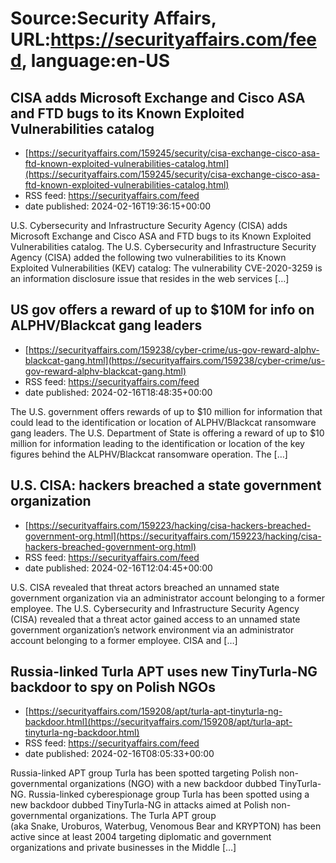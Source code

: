# Source:Security Affairs, URL:https://securityaffairs.com/feed, language:en-US

## CISA adds Microsoft Exchange and Cisco ASA and FTD bugs to its Known Exploited Vulnerabilities catalog
 - [https://securityaffairs.com/159245/security/cisa-exchange-cisco-asa-ftd-known-exploited-vulnerabilities-catalog.html](https://securityaffairs.com/159245/security/cisa-exchange-cisco-asa-ftd-known-exploited-vulnerabilities-catalog.html)
 - RSS feed: https://securityaffairs.com/feed
 - date published: 2024-02-16T19:36:15+00:00

U.S. Cybersecurity and Infrastructure Security Agency (CISA) adds Microsoft Exchange and Cisco ASA and FTD bugs to its Known Exploited Vulnerabilities catalog. The U.S. Cybersecurity and Infrastructure Security Agency (CISA) added the following two vulnerabilities to its Known Exploited Vulnerabilities (KEV) catalog: The vulnerability CVE-2020-3259 is an information disclosure issue that resides in the web services [&#8230;]

## US gov offers a reward of up to $10M for info on ALPHV/Blackcat gang leaders
 - [https://securityaffairs.com/159238/cyber-crime/us-gov-reward-alphv-blackcat-gang.html](https://securityaffairs.com/159238/cyber-crime/us-gov-reward-alphv-blackcat-gang.html)
 - RSS feed: https://securityaffairs.com/feed
 - date published: 2024-02-16T18:48:35+00:00

The U.S. government offers rewards of up to $10 million for information that could lead to the identification or location of ALPHV/Blackcat ransomware gang leaders. The U.S. Department of State is offering a reward of up to $10 million for information leading to the identification or location of the key figures behind the ALPHV/Blackcat ransomware operation. The [&#8230;]

## U.S. CISA: hackers breached a state government organization
 - [https://securityaffairs.com/159223/hacking/cisa-hackers-breached-government-org.html](https://securityaffairs.com/159223/hacking/cisa-hackers-breached-government-org.html)
 - RSS feed: https://securityaffairs.com/feed
 - date published: 2024-02-16T12:04:45+00:00

U.S. CISA revealed that threat actors breached an unnamed state government organization via an administrator account belonging to a former employee. The U.S. Cybersecurity and Infrastructure Security Agency (CISA) revealed that a threat actor gained access to an unnamed state government organization&#8217;s network environment via an administrator account belonging to a former employee. CISA and [&#8230;]

## Russia-linked Turla APT uses new TinyTurla-NG backdoor to spy on Polish NGOs
 - [https://securityaffairs.com/159208/apt/turla-apt-tinyturla-ng-backdoor.html](https://securityaffairs.com/159208/apt/turla-apt-tinyturla-ng-backdoor.html)
 - RSS feed: https://securityaffairs.com/feed
 - date published: 2024-02-16T08:05:33+00:00

Russia-linked APT group Turla has been spotted targeting Polish non-governmental organizations (NGO) with a new backdoor dubbed TinyTurla-NG. Russia-linked cyberespionage group Turla has been spotted using a new backdoor dubbed TinyTurla-NG in attacks aimed at Polish non-governmental organizations. The Turla APT group (aka Snake, Uroburos, Waterbug, Venomous Bear and KRYPTON) has been active since at least 2004 targeting diplomatic and government organizations and private businesses in the Middle [&#8230;]


